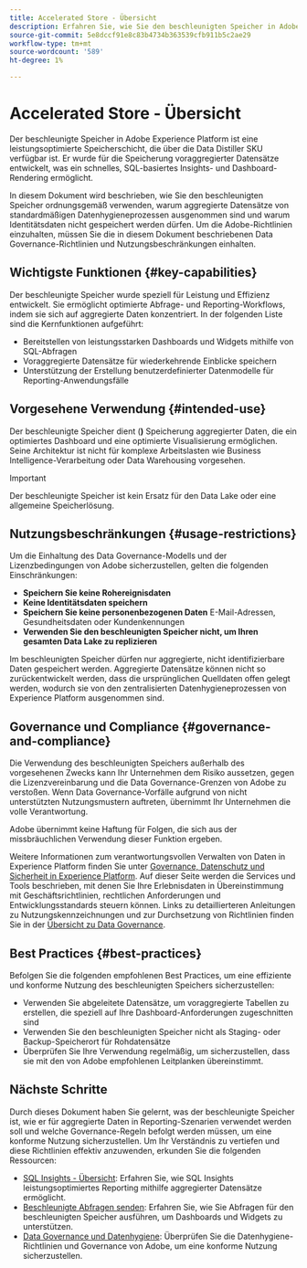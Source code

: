 ```yaml
---
title: Accelerated Store - Übersicht
description: Erfahren Sie, wie Sie den beschleunigten Speicher in Adobe Experience Platform für schnelle, SQL-basierte Einblicke mithilfe aggregierter Daten verwenden. Auf dieser Seite werden die vorgesehene Verwendung, Einschränkungen bei Identitäts- und BI-Daten und Best Practices erläutert, um die Einhaltung der Data Governance-Richtlinien von Adobe sicherzustellen.
source-git-commit: 5e8dccf91e8c83b4734b363539cfb911b5c2ae29
workflow-type: tm+mt
source-wordcount: '589'
ht-degree: 1%

---
```


# Accelerated Store - Übersicht

Der beschleunigte Speicher in Adobe Experience Platform ist eine leistungsoptimierte Speicherschicht, die über die Data Distiller SKU verfügbar ist. Er wurde für die Speicherung voraggregierter Datensätze entwickelt, was ein schnelles, SQL-basiertes Insights- und Dashboard-Rendering ermöglicht.

In diesem Dokument wird beschrieben, wie Sie den beschleunigten Speicher ordnungsgemäß verwenden, warum aggregierte Datensätze von standardmäßigen Datenhygieneprozessen ausgenommen sind und warum Identitätsdaten nicht gespeichert werden dürfen. Um die Adobe-Richtlinien einzuhalten, müssen Sie die in diesem Dokument beschriebenen Data Governance-Richtlinien und Nutzungsbeschränkungen einhalten.

## Wichtigste Funktionen {#key-capabilities}

Der beschleunigte Speicher wurde speziell für Leistung und Effizienz entwickelt. Sie ermöglicht optimierte Abfrage- und Reporting-Workflows, indem sie sich auf aggregierte Daten konzentriert. In der folgenden Liste sind die Kernfunktionen aufgeführt:

- Bereitstellen von leistungsstarken Dashboards und Widgets mithilfe von SQL-Abfragen
- Voraggregierte Datensätze für wiederkehrende Einblicke speichern
- Unterstützung der Erstellung benutzerdefinierter Datenmodelle für Reporting-Anwendungsfälle

## Vorgesehene Verwendung {#intended-use}

Der beschleunigte Speicher dient (**)** Speicherung aggregierter Daten, die ein optimiertes Dashboard und eine optimierte Visualisierung ermöglichen. Seine Architektur ist nicht für komplexe Arbeitslasten wie Business Intelligence-Verarbeitung oder Data Warehousing vorgesehen.

>[!IMPORTANT]
>
>Der beschleunigte Speicher ist kein Ersatz für den Data Lake oder eine allgemeine Speicherlösung.

## Nutzungsbeschränkungen {#usage-restrictions}

Um die Einhaltung des Data Governance-Modells und der Lizenzbedingungen von Adobe sicherzustellen, gelten die folgenden Einschränkungen:

- **Speichern Sie keine Rohereignisdaten**
- **Keine Identitätsdaten speichern**
- **Speichern Sie keine personenbezogenen Daten** E-Mail-Adressen, Gesundheitsdaten oder Kundenkennungen
- **Verwenden Sie den beschleunigten Speicher nicht, um Ihren gesamten Data Lake zu replizieren**

Im beschleunigten Speicher dürfen nur aggregierte, nicht identifizierbare Daten gespeichert werden. Aggregierte Datensätze können nicht so zurückentwickelt werden, dass die ursprünglichen Quelldaten offen gelegt werden, wodurch sie von den zentralisierten Datenhygieneprozessen von Experience Platform ausgenommen sind.

## Governance und Compliance {#governance-and-compliance}

Die Verwendung des beschleunigten Speichers außerhalb des vorgesehenen Zwecks kann Ihr Unternehmen dem Risiko aussetzen, gegen die Lizenzvereinbarung und die Data Governance-Grenzen von Adobe zu verstoßen. Wenn Data Governance-Vorfälle aufgrund von nicht unterstützten Nutzungsmustern auftreten, übernimmt Ihr Unternehmen die volle Verantwortung.

Adobe übernimmt keine Haftung für Folgen, die sich aus der missbräuchlichen Verwendung dieser Funktion ergeben.

Weitere Informationen zum verantwortungsvollen Verwalten von Daten in Experience Platform finden Sie unter [Governance, Datenschutz und Sicherheit in Experience Platform](../../../landing/governance-privacy-security/overview.md). Auf dieser Seite werden die Services und Tools beschrieben, mit denen Sie Ihre Erlebnisdaten in Übereinstimmung mit Geschäftsrichtlinien, rechtlichen Anforderungen und Entwicklungsstandards steuern können. Links zu detaillierteren Anleitungen zu Nutzungskennzeichnungen und zur Durchsetzung von Richtlinien finden Sie in der [Übersicht zu Data Governance](../../../data-governance/home.md).

## Best Practices {#best-practices}

Befolgen Sie die folgenden empfohlenen Best Practices, um eine effiziente und konforme Nutzung des beschleunigten Speichers sicherzustellen:

- Verwenden Sie abgeleitete Datensätze, um voraggregierte Tabellen zu erstellen, die speziell auf Ihre Dashboard-Anforderungen zugeschnitten sind
- Verwenden Sie den beschleunigten Speicher nicht als Staging- oder Backup-Speicherort für Rohdatensätze
- Überprüfen Sie Ihre Verwendung regelmäßig, um sicherzustellen, dass sie mit den von Adobe empfohlenen Leitplanken übereinstimmt.

## Nächste Schritte

Durch dieses Dokument haben Sie gelernt, was der beschleunigte Speicher ist, wie er für aggregierte Daten in Reporting-Szenarien verwendet werden soll und welche Governance-Regeln befolgt werden müssen, um eine konforme Nutzung sicherzustellen. Um Ihr Verständnis zu vertiefen und diese Richtlinien effektiv anzuwenden, erkunden Sie die folgenden Ressourcen:

- [SQL Insights - Übersicht](./overview.md): Erfahren Sie, wie SQL Insights leistungsoptimiertes Reporting mithilfe aggregierter Datensätze ermöglicht.
- [Beschleunigte Abfragen senden](./send-accelerated-queries.md): Erfahren Sie, wie Sie Abfragen für den beschleunigten Speicher ausführen, um Dashboards und Widgets zu unterstützen.
- [Data Governance und Datenhygiene](../../data-governance/overview.md): Überprüfen Sie die Datenhygiene-Richtlinien und Governance von Adobe, um eine konforme Nutzung sicherzustellen.
